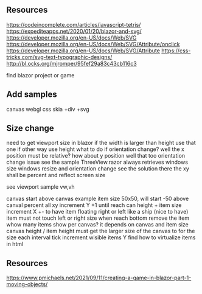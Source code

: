 ﻿
## Resources
https://codeincomplete.com/articles/javascript-tetris/
https://expediteapps.net/2020/01/20/blazor-and-svg/
https://developer.mozilla.org/en-US/docs/Web/SVG
https://developer.mozilla.org/en-US/docs/Web/SVG/Attribute/onclick
https://developer.mozilla.org/en-US/docs/Web/SVG/Attribute
https://css-tricks.com/svg-text-typographic-designs/
http://bl.ocks.org/mjromper/95fef29a83c43cb116c3

find blazor project or game


## Add samples
canvas
webgl
css
skia
+div
+svg

## Size change
need to get viewport size in blazor
if the width is larger than height use that one if other way use height
what to do if orientation change?
	well the x position must be relative? how about y position well that too
orientation change issue
see the sample ThreeView.razor always retrieves windows size
windows resize and orientation change
	see the solution there
the xy shall be percent and reflect screen size

see viewport sample
	vw,vh
	
canvas
	start above canvas
		example item size 50x50, will start -50 above canval
	percent all xy
	increment Y +1 until reach can height + item size
	increment X +- to have item floating right or left like a ship (nice to have)
	item must not touch left or right size
	when reach bottom
		remove the item
	whow many items show per canvas?
		it depends on canvas and item size
		canvas height / item height
	must get the larger size of the canvas to for the size
	each interval tick increment wisible items Y 
	find how to virtualize items in html

## Resources
https://www.pmichaels.net/2021/09/11/creating-a-game-in-blazor-part-1-moving-objects/
